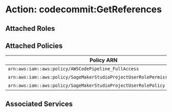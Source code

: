 # Action: codecommit:GetReferences

## Attached Roles

## Attached Policies

| Policy ARN | Policy Name |
|------------|-------------|
| `arn:aws:iam::aws:policy/AWSCodePipeline_FullAccess` | [AWSCodePipeline_FullAccess](../policies.md#awscodepipeline_fullaccess) |
| `arn:aws:iam::aws:policy/SageMakerStudioProjectUserRolePermissionsBoundary` | [SageMakerStudioProjectUserRolePermissionsBoundary](../policies.md#sagemakerstudioprojectuserrolepermissionsboundary) |
| `arn:aws:iam::aws:policy/SageMakerStudioProjectUserRolePolicy` | [SageMakerStudioProjectUserRolePolicy](../policies.md#sagemakerstudioprojectuserrolepolicy) |

## Associated Services

